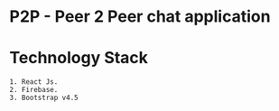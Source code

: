 # P2P - Peer 2 Peer chat application

# Technology Stack
    1. React Js.
    2. Firebase.
    3. Bootstrap v4.5
    


  
